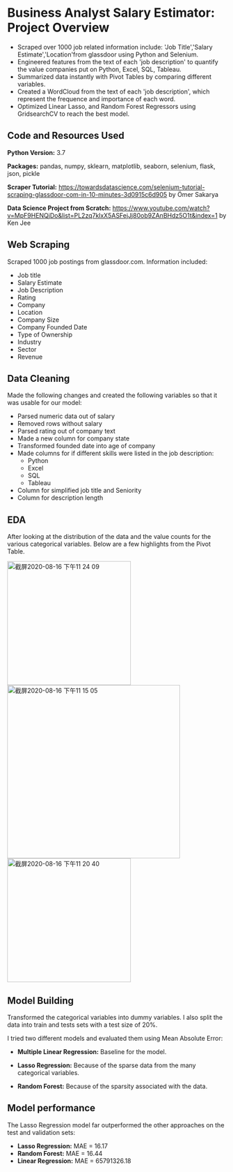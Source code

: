 # Business Analyst Salary Estimator: Project Overview
* Scraped over 1000 job related information include: 'Job Title','Salary Estimate','Location'from glassdoor using Python and Selenium.
* Engineered features from the text of each 'job description' to quantify the value companies put on Python, Excel, SQL, Tableau.
* Summarized data instantly with Pivot Tables by comparing different variables.
* Created a WordCloud from the text of each 'job description', which represent the frequence and importance of each word.
* Optimized Linear Lasso, and Random Forest Regressors using GridsearchCV to reach the best model.

## Code and Resources Used
**Python Version:** 3.7 

**Packages:** pandas, numpy, sklearn, matplotlib, seaborn, selenium, flask, json, pickle

**Scraper Tutorial:** https://towardsdatascience.com/selenium-tutorial-scraping-glassdoor-com-in-10-minutes-3d0915c6d905 by Ömer Sakarya

**Data Science Project from Scratch:** https://www.youtube.com/watch?v=MpF9HENQjDo&list=PL2zq7klxX5ASFejJj80ob9ZAnBHdz5O1t&index=1 by Ken Jee

## Web Scraping
Scraped 1000 job postings from glassdoor.com. Information included:
* Job title
* Salary Estimate
* Job Description
* Rating
* Company
* Location
* Company Size
* Company Founded Date
* Type of Ownership
* Industry
* Sector
* Revenue

## Data Cleaning
Made the following changes and created the following variables so that it was usable for our model:
- Parsed numeric data out of salary
- Removed rows without salary
- Parsed rating out of company text
- Made a new column for company state
- Transformed founded date into age of company
- Made columns for if different skills were listed in the job description:
  - Python
  - Excel
  - SQL
  - Tableau
- Column for simplified job title and Seniority
- Column for description length

## EDA
After looking at the distribution of the data and the value counts for the various categorical variables. Below are a few highlights from the Pivot Table.

<img width="284" alt="截屏2020-08-16 下午11 24 09" src="https://user-images.githubusercontent.com/68720881/90354545-9fe9f100-e017-11ea-8fb7-97fb00dbba40.png"><img width="397" alt="截屏2020-08-16 下午11 15 05" src="https://user-images.githubusercontent.com/68720881/90354133-54831300-e016-11ea-9307-4d2f923aa5c5.png"><img width="284" alt="截屏2020-08-16 下午11 20 40" src="https://user-images.githubusercontent.com/68720881/90354385-32d65b80-e017-11ea-803f-5691cf32d49c.png">

## Model Building
Transformed the categorical variables into dummy variables. I also split the data into train and tests sets with a test size of 20%.

I tried two different models and evaluated them using Mean Absolute Error:
 
 - **Multiple Linear Regression:** Baseline for the model.
 
 - **Lasso Regression:** Because of the sparse data from the many categorical variables.
 
 - **Random Forest:** Because of the sparsity associated with the data.
 
 ## Model performance
The Lasso Regression model far outperformed the other approaches on the test and validation sets:

- **Lasso Regression:** MAE = 16.17
- **Random Forest:** MAE = 16.44
- **Linear Regression:** MAE = 65791326.18
